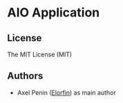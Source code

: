 AIO Application
==================

License
---------------

The MIT License (MIT)

Authors
---------------

* Axel Penin ([Elorfin](https://github.com/Elorfin)) as main author